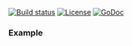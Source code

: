 
[![Build status][travis-img]][travis-url]
[![License][license-img]][license-url]
[![GoDoc][doc-img]][doc-url]

### Example

[doc-img]: http://img.shields.io/badge/GoDoc-reference-green.svg?style=flat-square
[doc-url]: http://godoc.org/github.com/pkg4go/slicex
[travis-img]: https://img.shields.io/travis/pkg4go/slicex.svg?style=flat-square
[travis-url]: https://travis-ci.org/pkg4go/slicex
[license-img]: http://img.shields.io/badge/license-MIT-green.svg?style=flat-square
[license-url]: http://opensource.org/licenses/MIT
